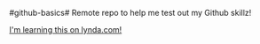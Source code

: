 #github-basics#
Remote repo to help me test out my Github skillz!

[I'm learning this on lynda.com!](http://www.lynda.com)
